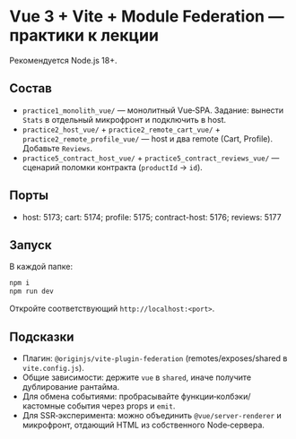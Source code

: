 # Vue 3 + Vite + Module Federation — практики к лекции

Рекомендуется Node.js 18+.

## Состав

- `practice1_monolith_vue/` — монолитный Vue‑SPA. Задание: вынести `Stats` в отдельный микрофронт и подключить в host.
- `practice2_host_vue/` + `practice2_remote_cart_vue/` + `practice2_remote_profile_vue/` — host и два remote (Cart, Profile). Добавьте `Reviews`.
- `practice5_contract_host_vue/` + `practice5_contract_reviews_vue/` — сценарий поломки контракта (`productId` → `id`).

## Порты
- host: 5173; cart: 5174; profile: 5175; contract-host: 5176; reviews: 5177

## Запуск
В каждой папке:
```bash
npm i
npm run dev
```
Откройте соответствующий `http://localhost:<port>`.

## Подсказки
- Плагин: `@originjs/vite-plugin-federation` (remotes/exposes/shared в `vite.config.js`).
- Общие зависимости: держите `vue` в `shared`, иначе получите дублирование рантайма.
- Для обмена событиями: пробрасывайте функции‑колбэки/кастомные события через props и `emit`.
- Для SSR‑эксперимента: можно объединить `@vue/server-renderer` и микрофронт, отдающий HTML из собственного Node‑сервера.

